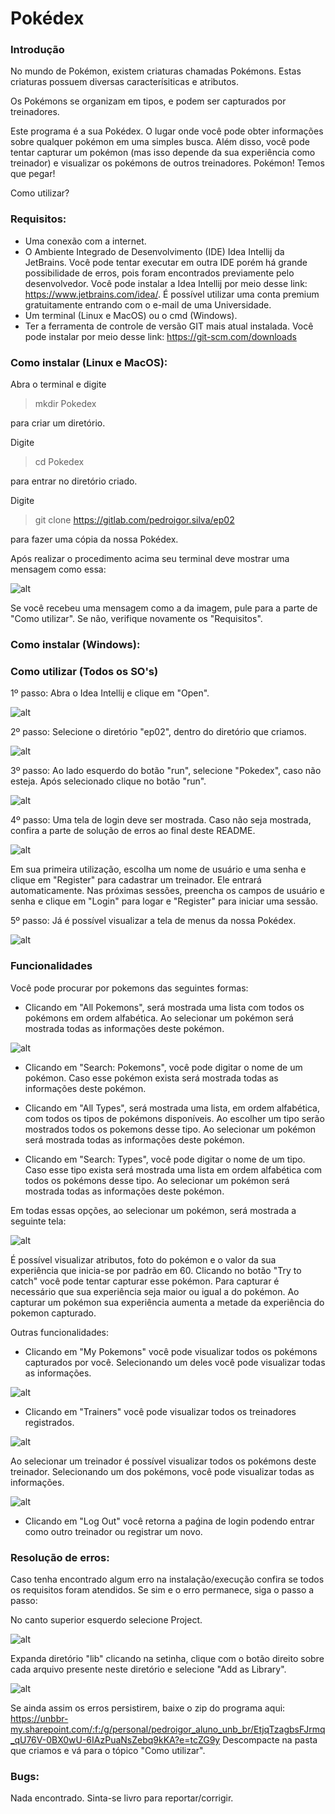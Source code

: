 # Pokédex

### Introdução

No mundo de Pokémon, existem criaturas chamadas Pokémons. Estas criaturas possuem
diversas caracterísiticas e atributos.

Os Pokémons se organizam em tipos, e podem ser capturados por treinadores.

Este programa é a sua Pokédex. O lugar onde você pode obter informações sobre qualquer pokémon
em uma simples busca. Além disso, você pode tentar capturar um pokémon (mas isso depende da sua
experiência como treinador) e visualizar os pokémons de outros treinadores. Pokémon! Temos que pegar!



Como utilizar?

### Requisitos:
- Uma conexão com a internet.
- O Ambiente Integrado de Desenvolvimento (IDE) Idea Intellij da JetBrains. Você pode tentar executar em outra
IDE porém  há grande possibilidade de erros, pois foram encontrados previamente pelo desenvolvedor.
	Você pode instalar a Idea Intellij por meio desse link: https://www.jetbrains.com/idea/. É possível utilizar uma conta premium gratuitamente entrando
com o e-mail de uma Universidade.
- Um terminal (Linux e MacOS) ou o cmd (Windows).
- Ter a ferramenta de controle de versão GIT mais atual instalada. Você pode instalar por meio desse link: https://git-scm.com/downloads

### Como instalar (Linux e MacOS):
Abra o terminal e digite


> mkdir Pokedex


para criar um diretório.

Digite


> cd Pokedex


para entrar no diretório criado.

Digite


> git clone https://gitlab.com/pedroigor.silva/ep02


para fazer uma cópia da nossa Pokédex.

Após realizar o procedimento acima seu terminal deve mostrar uma mensagem como essa:


![alt](readme_images/step1.png)


Se você recebeu uma mensagem como a da imagem, pule para a parte de "Como utilizar". Se não, verifique novamente os "Requisitos".


### Como instalar (Windows):



### Como utilizar (Todos os SO's)


1º passo: Abra o Idea Intellij e clique em "Open".


![alt](readme_images/step2.png)


2º passo: Selecione o diretório "ep02", dentro do diretório que criamos.


![alt](readme_images/step3.png)


3º passo: Ao lado esquerdo do botão "run", selecione "Pokedex", caso não esteja. Após selecionado clique no botão "run".


![alt](readme_images/step4.png)


4º passo: Uma tela de login deve ser mostrada. Caso não seja mostrada, confira a parte de solução de erros ao final deste README.


![alt](readme_images/step5.png)


Em sua primeira utilização, escolha um nome de usuário e uma senha e clique em "Register" para cadastrar um treinador. Ele entrará automaticamente.
Nas próximas sessões, preencha os campos de usuário e senha e clique em "Login" para logar e "Register" para iniciar uma sessão.

5º passo: Já é possível visualizar a tela de menus da nossa Pokédex.


![alt](readme_images/step6.png)


### Funcionalidades


Você pode procurar por pokemons das seguintes formas:
* Clicando em "All Pokemons", será mostrada uma lista com todos os pokémons em ordem alfabética. Ao selecionar um pokémon será mostrada todas as informações deste pokémon.


![alt](readme_images/step13.png)


* Clicando em "Search: Pokemons", você pode digitar o nome de um pokémon. Caso esse pokémon exista será mostrada todas as informações deste pokémon.

* Clicando em "All Types", será mostrada uma lista, em ordem alfabética, com todos os tipos de pokémons disponíveis. Ao escolher um tipo serão mostrados todos os pokemons desse tipo. Ao selecionar um pokémon será mostrada todas as informações deste pokémon.
* Clicando em "Search: Types", você pode digitar o nome de um tipo. Caso esse tipo exista será mostrada uma lista em ordem alfabética com todos os pokémons desse tipo. Ao selecionar um pokémon será mostrada todas as informações deste pokémon.

Em todas essas opções, ao selecionar um pokémon, será mostrada a seguinte tela:


![alt](readme_images/poke.png)


É possível visualizar atributos, foto do pokémon e o valor da sua experiência que inicia-se por padrão em 60.
Clicando no botão "Try to catch" você pode tentar capturar esse pokémon. Para capturar é necessário que sua experiência seja maior ou igual a do pokémon.
Ao capturar um pokémon sua experiência aumenta a metade da experiência do pokemon capturado.

Outras funcionalidades:

* Clicando em "My Pokemons" você pode visualizar todos os pokémons capturados por você. Selecionando um deles você pode visualizar todas as informações.


![alt](readme_images/usuario14.png)


* Clicando em "Trainers" você pode visualizar todos os treinadores registrados.


![alt](readme_images/step15.png) 


Ao selecionar um treinador é possível visualizar todos os pokémons deste treinador. Selecionando um dos pokémons, você pode visualizar todas as informações.


![alt](readme_images/step16.png)


* Clicando em "Log Out" você retorna a paǵina de login podendo entrar como outro treinador ou registrar um novo.

### Resolução de erros:


Caso tenha encontrado algum erro na instalação/execução confira se todos os requisitos foram atendidos. Se sim e o erro permanece, siga o passo a passo:

No canto superior esquerdo selecione Project.


![alt](readme_images/erro1.png)


Expanda diretório "lib" clicando na setinha, clique com o botão direito sobre cada arquivo presente neste diretório e selecione "Add as Library".


![alt](readme_images/erro2.png)


Se ainda assim os erros persistirem, baixe o zip do programa aqui: 
https://unbbr-my.sharepoint.com/:f:/g/personal/pedroigor_aluno_unb_br/EtjqTzagbsFJrmq_qU76V-0BX0wU-6IAzPuaNsZebq9kKA?e=tcZG9y
Descompacte na pasta que criamos e vá para o tópico "Como utilizar".

### Bugs:

Nada encontrado. Sinta-se livro para reportar/corrigir.